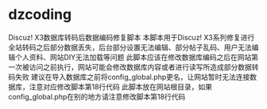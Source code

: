 # dzcoding
Discuz! X3数据库转码后数据编码修复脚本
本脚本用于Discuz! X3系列修复进行全站转码之后部分数据丢失，后台部分设置无法编辑、部分帖子乱码、用户无法编辑个人资料、网站DIY无法加载等问题
此脚本应该在修改数据库编码之后在网站第一次被访问之前执行，网站可能会修改数据库内容或者进行读写所造成部分数据转码失败
建议在导入数据库之前将config_global.php更名，让网站暂时无法连接数据库，注意对应修改脚本第18行代码
此脚本放在网站根目录，如果config_global.php在别的地方请注意修改脚本第18行代码